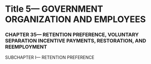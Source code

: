
# Title 5— GOVERNMENT ORGANIZATION AND EMPLOYEES
### CHAPTER 35— RETENTION PREFERENCE, VOLUNTARY SEPARATION INCENTIVE PAYMENTS, RESTORATION, AND REEMPLOYMENT

SUBCHAPTER I— RETENTION PREFERENCE
